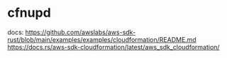# cfnupd

docs:
https://github.com/awslabs/aws-sdk-rust/blob/main/examples/examples/cloudformation/README.md
https://docs.rs/aws-sdk-cloudformation/latest/aws_sdk_cloudformation/